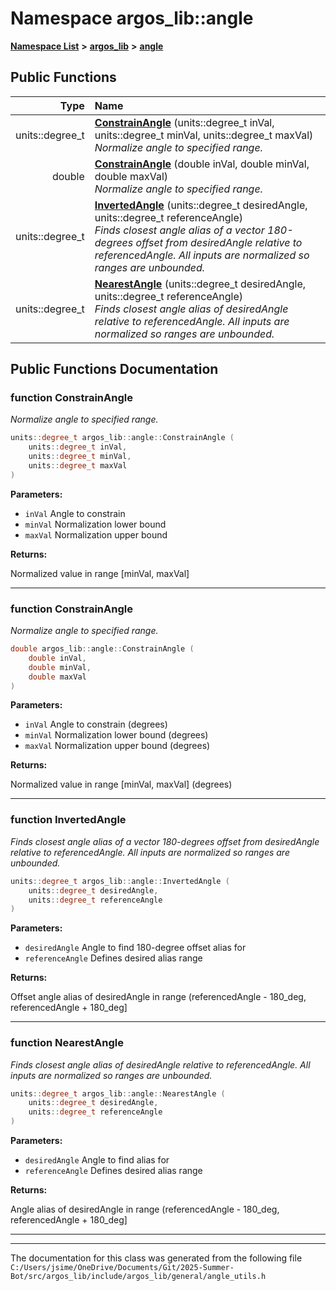 

# Namespace argos\_lib::angle



[**Namespace List**](namespaces.md) **>** [**argos\_lib**](namespaceargos__lib.md) **>** [**angle**](namespaceargos__lib_1_1angle.md)










































## Public Functions

| Type | Name |
| ---: | :--- |
|  units::degree\_t | [**ConstrainAngle**](#function-constrainangle) (units::degree\_t inVal, units::degree\_t minVal, units::degree\_t maxVal) <br>_Normalize angle to specified range._  |
|  double | [**ConstrainAngle**](#function-constrainangle) (double inVal, double minVal, double maxVal) <br>_Normalize angle to specified range._  |
|  units::degree\_t | [**InvertedAngle**](#function-invertedangle) (units::degree\_t desiredAngle, units::degree\_t referenceAngle) <br>_Finds closest angle alias of a vector 180-degrees offset from desiredAngle relative to referencedAngle. All inputs are normalized so ranges are unbounded._  |
|  units::degree\_t | [**NearestAngle**](#function-nearestangle) (units::degree\_t desiredAngle, units::degree\_t referenceAngle) <br>_Finds closest angle alias of desiredAngle relative to referencedAngle. All inputs are normalized so ranges are unbounded._  |




























## Public Functions Documentation




### function ConstrainAngle 

_Normalize angle to specified range._ 
```C++
units::degree_t argos_lib::angle::ConstrainAngle (
    units::degree_t inVal,
    units::degree_t minVal,
    units::degree_t maxVal
) 
```





**Parameters:**


* `inVal` Angle to constrain 
* `minVal` Normalization lower bound 
* `maxVal` Normalization upper bound 



**Returns:**

Normalized value in range [minVal, maxVal] 





        

<hr>



### function ConstrainAngle 

_Normalize angle to specified range._ 
```C++
double argos_lib::angle::ConstrainAngle (
    double inVal,
    double minVal,
    double maxVal
) 
```





**Parameters:**


* `inVal` Angle to constrain (degrees) 
* `minVal` Normalization lower bound (degrees) 
* `maxVal` Normalization upper bound (degrees) 



**Returns:**

Normalized value in range [minVal, maxVal] (degrees) 





        

<hr>



### function InvertedAngle 

_Finds closest angle alias of a vector 180-degrees offset from desiredAngle relative to referencedAngle. All inputs are normalized so ranges are unbounded._ 
```C++
units::degree_t argos_lib::angle::InvertedAngle (
    units::degree_t desiredAngle,
    units::degree_t referenceAngle
) 
```





**Parameters:**


* `desiredAngle` Angle to find 180-degree offset alias for 
* `referenceAngle` Defines desired alias range 



**Returns:**

Offset angle alias of desiredAngle in range (referencedAngle - 180\_deg, referencedAngle + 180\_deg] 





        

<hr>



### function NearestAngle 

_Finds closest angle alias of desiredAngle relative to referencedAngle. All inputs are normalized so ranges are unbounded._ 
```C++
units::degree_t argos_lib::angle::NearestAngle (
    units::degree_t desiredAngle,
    units::degree_t referenceAngle
) 
```





**Parameters:**


* `desiredAngle` Angle to find alias for 
* `referenceAngle` Defines desired alias range 



**Returns:**

Angle alias of desiredAngle in range (referencedAngle - 180\_deg, referencedAngle + 180\_deg] 





        

<hr>

------------------------------
The documentation for this class was generated from the following file `C:/Users/jsime/OneDrive/Documents/Git/2025-Summer-Bot/src/argos_lib/include/argos_lib/general/angle_utils.h`

